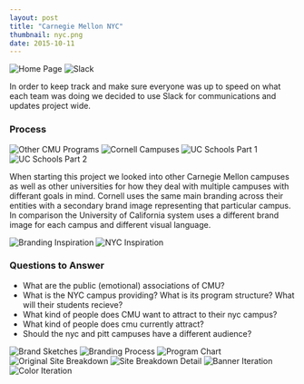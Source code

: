 ```yaml
---
layout: post
title: "Carnegie Mellon NYC"
thumbnail: nyc.png
date: 2015-10-11
---
```


<img class="image noSelect" src="../img/nyc/nycDIO.png" alt="Home Page" />

<!--<a href="http://nyc.desgn.io" class="nyc-button content-button">Check out the full site</a>-->

<img class="image noSelect" src="../img/nyc/slack.png" alt="Slack" />

In order to keep track and make sure everyone was up to speed on what each team was doing we decided to use Slack for communications and updates project wide.


### Process

<img class="image noSelect" src="../img/nyc/cmuEntities.png" alt="Other CMU Programs" />
<img class="image noSelect" src="../img/nyc/cornell.png" alt="Cornell Campuses" />
<img class="image noSelect" src="../img/nyc/uc1.png" alt="UC Schools Part 1" />
<img class="image noSelect" src="../img/nyc/uc2.png" alt="UC Schools Part 2" />

When starting this project we looked into other Carnegie Mellon campuses as well as other universities for how they deal with multiple campuses with differant goals in mind. Cornell uses the same main branding across their entities with a secondary brand image representing that particular campus. In comparison the University of California system uses a different brand image for each campus and different visual language.

<img class="image noSelect" src="../img/nyc/brandingInspiration.png" alt="Branding Inspiration" />
<img class="image noSelect" src="../img/nyc/nycInspiration.png" alt="NYC Inspiration" />


### Questions to Answer

* What are the public (emotional) associations of CMU?
* What is the NYC campus providing? What is its program structure? What will their students recieve?
* What kind of people does CMU want to attract to their nyc campus?
* What kind of people does cmu currently attract?
* Should the nyc and pitt campuses have a different audience?

<img class="image noSelect" src="../img/nyc/brandSketches.png" alt="Brand Sketches" />
<img class="image noSelect" src="../img/nyc/brandingProcess.png" alt="Branding Process" />
<img class="image noSelect" src="../img/nyc/programChart.png" alt="Program Chart" />
<img class="image noSelect" src="../img/nyc/originalSiteBreakdown.png" alt="Original Site Breakdown" />
<img class="image noSelect" src="../img/nyc/siteBreakdownDetail.png" alt="Site Breakdown Detail" />
<img class="image noSelect" src="../img/nyc/bannerIterations.png" alt="Banner Iteration" />
<img class="image noSelect" src="../img/nyc/colorIteration.png" alt="Color Iteration" />
